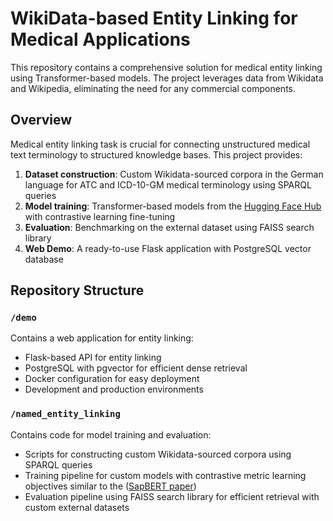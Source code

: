# WikiData-based Entity Linking for Medical Applications

This repository contains a comprehensive solution for medical entity linking using Transformer-based models. The project leverages data from Wikidata and Wikipedia, eliminating the need for any commercial components.

## Overview

Medical entity linking task is crucial for connecting unstructured medical text terminology to structured knowledge bases. This project provides:

1. **Dataset construction**: Custom Wikidata-sourced corpora in the German language for ATC and ICD-10-GM medical terminology using SPARQL queries
2. **Model training**: Transformer-based models from the [Hugging Face Hub](https://huggingface.co) with contrastive learning fine-tuning
3. **Evaluation**: Benchmarking on the external dataset using FAISS search library
4. **Web Demo**: A ready-to-use Flask application with PostgreSQL vector database

## Repository Structure

### `/demo`
Contains a web application for entity linking:
- Flask-based API for entity linking
- PostgreSQL with pgvector for efficient dense retrieval
- Docker configuration for easy deployment
- Development and production environments

### `/named_entity_linking`
Contains code for model training and evaluation:
- Scripts for constructing custom Wikidata-sourced corpora using SPARQL queries
- Training pipeline for custom models with contrastive metric learning objectives similar to the ([SapBERT paper](https://aclanthology.org/2021.naacl-main.334.pdf))
- Evaluation pipeline using FAISS search library for efficient retrieval with custom external datasets